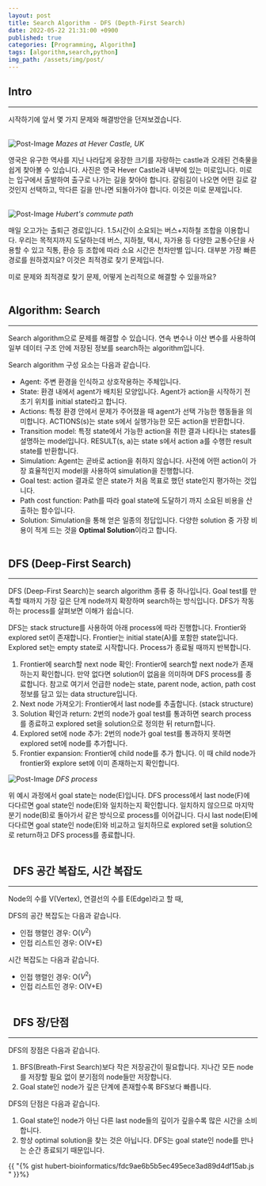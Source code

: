 ```yaml
---
layout: post
title: Search Algorithm - DFS (Depth-First Search)
date: 2022-05-22 21:31:00 +0900
published: true
categories: [Programming, Algorithm]
tags: [algorithm,search,python]
img_path: /assets/img/post/
---
```


## Intro
***

 시작하기에 앞서 몇 가지 문제와 해결방안을 던져보겠습니다.
 <br><br>

 ![Post-Image](DFS_MazesatHeverCastle.png)
 _Mazes at Hever Castle, UK_

 영국은 유구한 역사를 지닌 나라답게 웅장한 크기를 자랑하는 castle과 오래된 건축물을 쉽게 찾아볼 수 있습니다. 사진은 영국 Hever Castle과 내부에 있는 미로입니다. 미로는 입구에서 출발하여 출구로 나가는 길을 찾아야 합니다. 갈림길이 나오면 어떤 길로 갈 것인지 선택하고, 막다른 길을 만나면 되돌아가야 합니다. 이것은 미로 문제입니다.
 <br><br>

 ![Post-Image](DFS_path.png)
 _Hubert's commute path_

 매일 오고가는 출퇴근 경로입니다. 1.5시간이 소요되는 버스+지하철 조합을 이용합니다. 우리는 목적지까지 도달하는데 버스, 지하철, 택시, 자가용 등 다양한 교통수단을 사용할 수 있고 직통, 환승 등 조합에 따라 소요 시간은 천차만별 입니다. 대부분 가장 빠른 경로를 원하겠지요? 이것은 최적경로 찾기 문제입니다.

 미로 문제와 최적경로 찾기 문제, 어떻게 논리적으로 해결할 수 있을까요?
 <br><br>


## Algorithm: Search
***

 Search algorithm으로 문제를 해결할 수 있습니다. 연속 변수나 이산 변수를 사용하여 일부 데이터 구조 안에 저장된 정보를 search하는 algorithm입니다.

 Search algorithm 구성 요소는 다음과 같습니다.

 * Agent: 주변 환경을 인식하고 상호작용하는 주체입니다.
 * State: 환경 내에서 agent가 배치된 모양입니다. Agent가 action을 시작하기 전 초기 위치를 initial state라고 합니다.
 * Actions: 특정 환경 안에서 문제가 주어졌을 때 agent가 선택 가능한 행동들을 의미합니다. ACTIONS(s)는 state s에서 실행가능한 모든 action을 반환합니다.
 * Transition model: 특정 state에서 가능한 action을 취한 결과 나타나는 states를 설명하는 model입니다. RESULT(s, a)는 state s에서 action a를 수행한 result state를 반환합니다.
 * Simulation: Agent는 곧바로 action을 취하지 않습니다. 사전에 어떤 action이 가장 효율적인지 model을 사용하여 simulation을 진행합니다.
 * Goal test: action 결과로 얻은 state가 처음 목표로 했던 state인지 평가하는 것입니다.
 * Path cost function: Path를 따라 goal state에 도달하기 까지 소요된 비용을 산출하는 함수입니다.
 * Solution: Simulation을 통해 얻은 일종의 정답입니다. 다양한 solution 중 가장 비용이 적게 드는 것을 **Optimal Solution**이라고 합니다.
 <br><br>


## DFS (Deep-First Search)
***
 DFS (Deep-First Search)는 search algorithm 종류 중 하나입니다. Goal test를 만족할 때까지 가장 깊은 단계 node까지 확장하며 search하는 방식입니다. DFS가 작동하는 process를 살펴보면 이해가 쉽습니다.

 DFS는 stack structure를 사용하여 아래 process에 따라 진행합니다. Frontier와 explored set이 존재합니다. Frontier는 initial state(A)를 포함한 state입니다. Explored set는 empty state로 시작합니다. Process가 종료될 때까지 반복합니다.

 1.  Frontier에 search할 next node 확인: Frontier에 search할 next node가 존재하는지 확인합니다. 만약 없다면 solution이 없음을 의미하며 DFS process를 종료합니다. 참고로 여기서 언급한 node는 state, parent node, action, path cost 정보를 담고 있는 data structure입니다.
 2.  Next node 가져오기: Frontier에서 last node를 추출합니다. (stack structure)
 3.  Solution 확인과 return: 2번의 node가 goal test를 통과하면 search process를 종료하고 explored set을 solution으로 정의한 뒤 return합니다.
 4.  Explored set에 node 추가: 2번의 node가 goal test를 통과하지 못하면 explored set에 node를 추가합니다.
 5.  Frontier expansion: Frontier에 child node를 추가 합니다. 이 때 child node가 frontier와 explore set에 이미 존재하는지 확인합니다.
 

 ![Post-Image](DFS_process.gif)
 _DFS process_

 위 예시 과정에서 goal state는 node(E)입니다. DFS process에서 last node(F)에 다다르면 goal state인 node(E)와 일치하는지 확인합니다. 일치하지 않으므로 마지막 분기 node(B)로 돌아가서 같은 방식으로 process를 이어갑니다. 다시 last node(E)에 다다르면 goal state인 node(E)와 비교하고 일치하므로 explored set을 solution으로 return하고 DFS process를 종료합니다.
 <br><br>


## &nbsp;&nbsp;DFS 공간 복잡도, 시간 복잡도
***
 Node의 수를 V(Vertex), 연결선의 수를 E(Edge)라고 할 때,
 
 DFS의 공간 복잡도는 다음과 같습니다.

 * 인접 행렬인 경우: O($V^2$)
 * 인접 리스트인 경우: O(V+E)

 시간 복잡도는 다음과 같습니다.

 * 인접 행렬인 경우: O($V^2$)
 * 인접 리스트인 경우: O(V+E)
 <br><br>


## &nbsp;&nbsp;DFS 장/단점
***
 DFS의 장점은 다음과 같습니다.

 1. BFS(Breath-First Search)보다 작은 저장공간이 필요합니다. 지나간 모든 node를 저장할 필요 없이 분기점의 node들만 저장합니다.
 2. Goal state인 node가 깊은 단계에 존재할수록 BFS보다 빠릅니다.

 DFS의 단점은 다음과 같습니다.

 1. Goal state인 node가 아닌 다른 last node들의 깊이가 깊을수록 많은 시간을 소비합니다.
 2. 항상 optimal solution을 찾는 것은 아닙니다. DFS는 goal state인 node를 만나는 순간 종료되기 때문입니다.


{{ "{% gist hubert-bioinformatics/fdc9ae6b5b5ec495ece3ad89d4df15ab.js " }}%}
